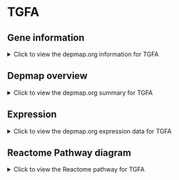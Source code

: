 <h1>TGFA</h1>

<h2>Gene information</h2>
<details>
  <summary>Click to view the depmap.org information for TGFA</summary>
  <p><a href="https://depmap.org/portal/gene/TGFA?tab=about" target="_BLANK">Open page in a new tab...</a></p>
  <iframe src="https://depmap.org/portal/gene/TGFA?tab=about" style="border:none;width:100%;height:800px"></iframe>
</details>

<h2>Depmap overview</h2>
<details>
  <summary>Click to view the depmap.org summary for TGFA</summary>
  <p><a href="https://depmap.org/portal/gene/TGFA?tab=overview" target="_BLANK">Open page in a new tab...</a></p>
  <iframe src="https://depmap.org/portal/gene/TGFA?tab=overview" style="border:none;width:100%;height:800px"></iframe>
</details>

<h2>Expression</h2>
<details>
  <summary>Click to view the depmap.org expression data for TGFA</summary>
  <p><a href="https://depmap.org/portal/gene/TGFA?tab=characterization" target="_BLANK">Open page in a new tab...</a></p>
  <iframe src="https://depmap.org/portal/gene/TGFA?tab=characterization" style="border:none;width:100%;height:800px"></iframe>
</details>



<h2>Reactome Pathway diagram</h2>
<details>
  <summary>Click to view the Reactome pathway for TGFA</summary>
  <p><a href="https://reactome.org/PathwayBrowser/#/R-HSA-9634638" target="_BLANK">Open page in a new tab...</a></p>
  <p>Estrogen-dependent nuclear events downstream of ESR-membrane signaling</p>
<iframe src="https://reactome.org/PathwayBrowser/#/R-HSA-9634638" style="border:none;width:100%;height:800px"></iframe>
</details>




